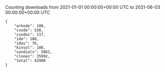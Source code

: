 
Counting downloads from 2021-01-01 00:00:00+00:00 UTC to 2021-06-03 00:00:00+00:00 UTC

```
{
    "arkode": 100,
    "cvode": 538,
    "cvodes": 117,
    "ida": 188,
    "idas": 76,
    "kinsol": 108,
    "sundials": 5861,
    "clones": 35992,
    "total": 42980
}
```

